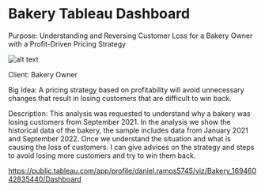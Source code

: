 # Bakery Tableau Dashboard

Purpose: Understanding and Reversing Customer Loss for a Bakery Owner with a Profit-Driven Pricing Strategy

![alt text](https://github.com/danieljramos/Analysis_pics/blob/main/Dashboard%20(2).png?raw=true)

Client: Bakery Owner

Big Idea: A pricing strategy based on profitability will avoid unnecessary changes that result in losing customers that are difficult to win back.

Description: This analysis was requested to understand why a bakery was losing customers from September 2021. In the analysis we show the historical data of the bakery, the sample includes data from January 2021 and September 2022.
Once we understand the situation and what is causing the loss of customers. I can give advices on the strategy and steps to avoid losing more customers and try to win them back.

https://public.tableau.com/app/profile/daniel.ramos5745/viz/Bakery_16946042835440/Dashboard
